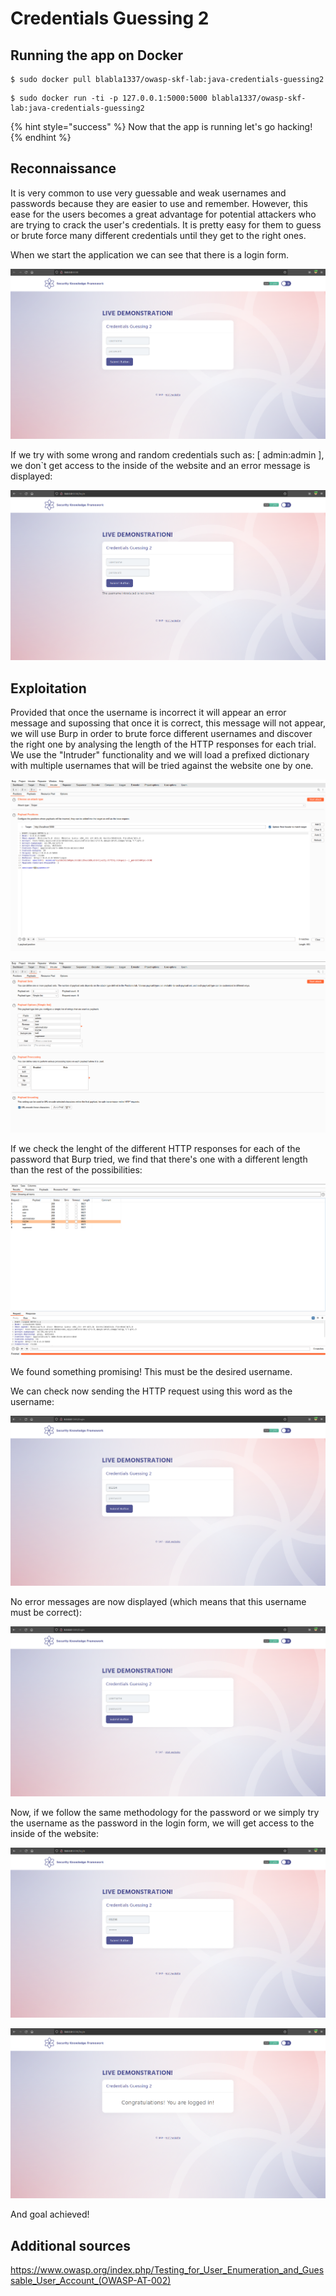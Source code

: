 # Credentials Guessing 2

## Running the app on Docker

```
$ sudo docker pull blabla1337/owasp-skf-lab:java-credentials-guessing2
```

```
$ sudo docker run -ti -p 127.0.0.1:5000:5000 blabla1337/owasp-skf-lab:java-credentials-guessing2
```

{% hint style="success" %}
Now that the app is running let's go hacking!
{% endhint %}

## Reconnaissance

It is very common to use very guessable and weak usernames and passwords because they are easier to use and remember.
However, this ease for the users becomes a great advantage for potential attackers who are trying to crack the user's credentials.
It is pretty easy for them to guess or brute force many different credentials until they get to the right ones.

When we start the application we can see that there is a login form.

![](../../.gitbook/assets/python/Credentials-Guessing-2/1.png)

If we try with some wrong and random credentials such as: [ admin:admin ], we don`t get access to the inside of the website and an error message is displayed:

![](../../.gitbook/assets/python/Credentials-Guessing-2/2.png)

## Exploitation

Provided that once the username is incorrect it will appear an error message and supossing that once it is correct, this message will not appear,
we will use Burp in order to brute force different usernames and discover the right one by analysing the length of the HTTP responses for each trial.
We use the "Intruder" functionality and we will load a prefixed dictionary with multiple usernames that will be tried against the website one by one.

![](../../.gitbook/assets/python/Credentials-Guessing-2/3.png)

![](../../.gitbook/assets/python/Credentials-Guessing-2/4.png)

If we check the lenght of the different HTTP responses for each of the password that Burp tried, we find that there's one with a different length than
the rest of the possibilities:

![](../../.gitbook/assets/python/Credentials-Guessing-2/5.png)

We found something promising! This must be the desired username.

We can check now sending the HTTP request using this word as the username:

![](../../.gitbook/assets/python/Credentials-Guessing-2/6.png)

No error messages are now displayed (which means that this username must be correct):

![](../../.gitbook/assets/python/Credentials-Guessing-2/7.png)

Now, if we follow the same methodology for the password or we simply try the username as the password in the login form, we will get access to the inside
of the website:

![](../../.gitbook/assets/python/Credentials-Guessing-2/8.png)

![](../../.gitbook/assets/python/Credentials-Guessing-2/9.png)

And goal achieved!

## Additional sources

https://www.owasp.org/index.php/Testing_for_User_Enumeration_and_Guessable_User_Account_(OWASP-AT-002)

